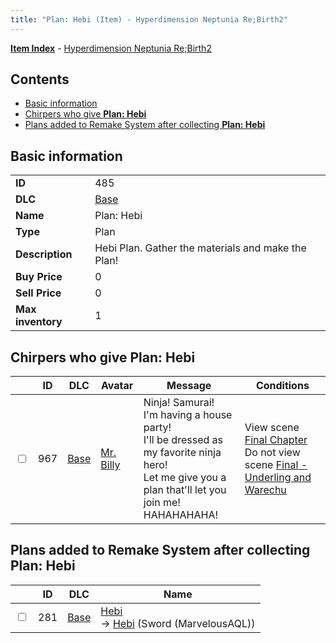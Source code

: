 ```yaml
---
title: "Plan: Hebi (Item) - Hyperdimension Neptunia Re;Birth2"
---
```


[**Item Index**](/neptunia/rb2/item/index.html) - [Hyperdimension Neptunia Re;Birth2](/neptunia/rb2)

## Contents

- [Basic information](#basic-information)
- [Chirpers who give **Plan: Hebi**](#chirpers-who-give-plan-hebi)
- [Plans added to Remake System after collecting **Plan: Hebi**](#plans-added-to-remake-system-after-collecting-plan-hebi)

## Basic information

|   |   |
| -- | -- |
| **ID** | 485 |
| **DLC** | [Base](/neptunia/rb2/dlc/0-base.html) |
| **Name** | Plan: Hebi |
| **Type** | Plan |
| **Description** | Hebi Plan. Gather the materials and make the Plan! |
| **Buy Price** | 0 |
| **Sell Price** | 0 |
| **Max inventory** | 1 |

## Chirpers who give **Plan: Hebi**

|    | ID | DLC | Avatar | Message | Conditions |
| -- | -- | --- | ------ | ------- | ---------- |
| <input type="checkbox" id="rb2-chirper-event-0-967" class="trackbox" /> | 967 | [Base](/neptunia/rb2/dlc/0-base.html) | [Mr. Billy](/neptunia/rb2/avatar/0-137-mr-billy.html) | Ninja! Samurai!<br />I'm having a house party!<br />I'll be dressed as my favorite ninja hero!<br />Let me give you a plan that'll let you join me!<br />HAHAHAHAHA! | View scene [Final Chapter](/neptunia/rb2/scene/0-467-final-chapter.html)<br />Do not view scene [Final - Underling and Warechu](/neptunia/rb2/scene/0-468-final-underling-and-warechu.html) |

## Plans added to Remake System after collecting **Plan: Hebi**

|    | ID | DLC | Name |
| -- | -- | --- | ---- |
| <input type="checkbox" id="rb2-remake-0-281" class="trackbox" /> | 281 | [Base](/neptunia/rb2/dlc/0-base.html) | [Hebi](/neptunia/rb2/remake/0-281-hebi.html)<br />→ [Hebi](/neptunia/rb2/item/0-1341-hebi.html) (Sword (MarvelousAQL)) |
